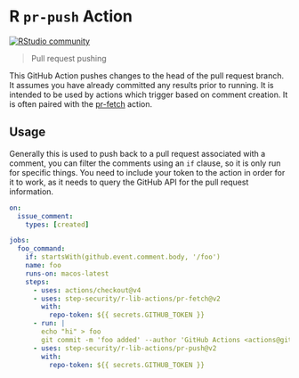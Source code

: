 # R `pr-push` Action

[![RStudio community](https://img.shields.io/badge/community-github--actions-blue?style=social&logo=rstudio&logoColor=75AADB)](https://community.rstudio.com/new-topic?category=Package%20development&tags=github-actions)

> Pull request pushing

This GitHub Action pushes changes to the head of the pull request branch. It
assumes you have already committed any results prior to running. It is intended
to be used by actions which trigger based on comment creation. It is often
paired with the
[pr-fetch](https://github.com/step-security/r-lib-actions/tree/main/pr-fetch) action.

## Usage

Generally this is used to push back to a pull request associated with a
comment, you can filter the comments using an `if` clause, so it is only run for
specific things. You need to include your token to the action in order for it
to work, as it needs to query the GitHub API for the pull request information.

```yaml
on:
  issue_comment:
    types: [created]

jobs:
  foo_command:
    if: startsWith(github.event.comment.body, '/foo')
    name: foo
    runs-on: macos-latest
    steps:
      - uses: actions/checkout@v4
      - uses: step-security/r-lib-actions/pr-fetch@v2
        with:
          repo-token: ${{ secrets.GITHUB_TOKEN }}
      - run: |
        echo "hi" > foo
        git commit -m 'foo added' --author 'GitHub Actions <actions@github.com>'
      - uses: step-security/r-lib-actions/pr-push@v2
        with:
          repo-token: ${{ secrets.GITHUB_TOKEN }}
```

